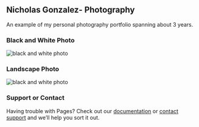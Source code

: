 ## Nicholas Gonzalez- Photography

An example of my personal photography portfolio spanning about 3 years.

### Black and White Photo

![black and white photo](https://drive.google.com/drive/u/0/recent)

### Landscape Photo

![black and white photo](https://drive.google.com/file/d/1YKlEemYE97nRsQgamugR_nR9LIWYhKMw/view?usp=sharing)

### Support or Contact

Having trouble with Pages? Check out our [documentation](https://docs.github.com/categories/github-pages-basics/) or [contact support](https://github.com/contact) and we’ll help you sort it out.
